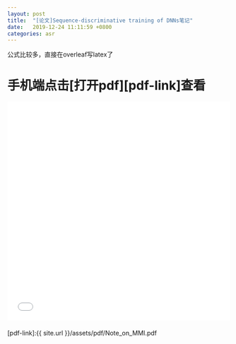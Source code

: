 ```yaml
---
layout: post
title:  "[论文]Sequence-discriminative training of DNNs笔记"
date:   2019-12-24 11:11:59 +0800
categories: asr
---
```


公式比较多，直接在overleaf写latex了
# **手机端点击[打开pdf][pdf-link]查看**
<style>.pdf-embed-container { position: relative; padding-bottom: 98.25%; height: 0; overflow: hidden; max-width: 100%; margin-bottom: 20px; } .pdf-embed-container iframe, .pdf-embed-container object, .pdf-embed-container embed { position: absolute; top: 0; left: 0; width: 100%; height: 100%; }</style><div class='pdf-embed-container'><iframe title="PDF file" width="640" height="390" src="/assets/pdf/Note_on_MMI.pdf" frameborder="0" allowfullscreen></iframe></div>

[pdf-link]:{{ site.url }}/assets/pdf/Note_on_MMI.pdf